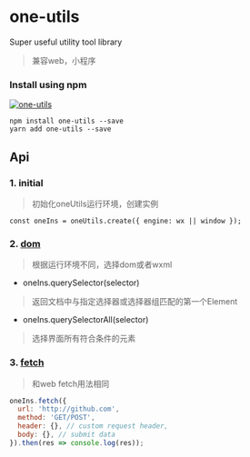 # one-utils
Super useful utility tool library
> 兼容web，小程序
### Install using npm 
[![one-utils](https://nodei.co/npm/one-utils.png)](https://npmjs.org/package/one-utils)
``` 
npm install one-utils --save
yarn add one-utils --save
```
## Api

### 1. initial
> 初始化oneUtils运行环境，创建实例
```javacript
const oneIns = oneUtils.create({ engine: wx || window });
```
### 2. [dom](https://developer.mozilla.org/zh-CN/docs/Web/API/Document/querySelector)
> 根据运行环境不同，选择dom或者wxml
+ oneIns.querySelector(selector)
> 返回文档中与指定选择器或选择器组匹配的第一个Element
+ oneIns.querySelectorAll(selector)
> 选择界面所有符合条件的元素

### 3. [fetch](https://developer.mozilla.org/zh-CN/docs/Web/API/Fetch_API)
> 和web fetch用法相同
```javascript
oneIns.fetch({
  url: 'http://github.com',
  method: 'GET/POST',
  header: {}, // custom request header,
  body: {}, // submit data
}).then(res => console.log(res));
```
